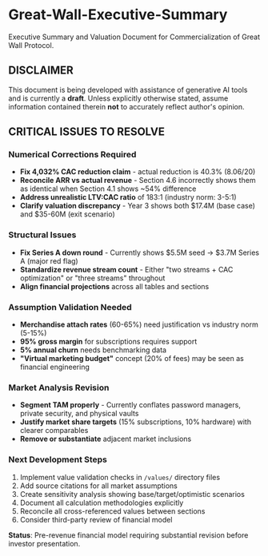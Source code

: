 # Great-Wall-Executive-Summary

Executive Summary and Valuation Document for Commercialization of Great Wall Protocol.

## DISCLAIMER 

This document is being developed with assistance of generative AI tools and is currently a **draft**. Unless explicitly otherwise stated, assume information contained therein **not** to accurately reflect author's opinion.

## CRITICAL ISSUES TO RESOLVE

### Numerical Corrections Required
- **Fix 4,032% CAC reduction claim** - actual reduction is 40.3% ($8.06/$20)
- **Reconcile ARR vs actual revenue** - Section 4.6 incorrectly shows them as identical when Section 4.1 shows ~54% difference
- **Address unrealistic LTV:CAC ratio** of 183:1 (industry norm: 3-5:1)
- **Clarify valuation discrepancy** - Year 3 shows both $17.4M (base case) and $35-60M (exit scenario)

### Structural Issues
- **Fix Series A down round** - Currently shows $5.5M seed → $3.7M Series A (major red flag)
- **Standardize revenue stream count** - Either "two streams + CAC optimization" or "three streams" throughout
- **Align financial projections** across all tables and sections

### Assumption Validation Needed
- **Merchandise attach rates** (60-65%) need justification vs industry norm (5-15%)
- **95% gross margin** for subscriptions requires support
- **5% annual churn** needs benchmarking data
- **"Virtual marketing budget"** concept (20% of fees) may be seen as financial engineering

### Market Analysis Revision
- **Segment TAM properly** - Currently conflates password managers, private security, and physical vaults
- **Justify market share targets** (15% subscriptions, 10% hardware) with clearer comparables
- **Remove or substantiate** adjacent market inclusions

### Next Development Steps
1. Implement value validation checks in `/values/` directory files
2. Add source citations for all market assumptions
3. Create sensitivity analysis showing base/target/optimistic scenarios
4. Document all calculation methodologies explicitly
5. Reconcile all cross-referenced values between sections
6. Consider third-party review of financial model

**Status**: Pre-revenue financial model requiring substantial revision before investor presentation.

